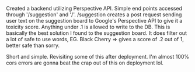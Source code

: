 Created a backend utilizing Perspective API. 
Simple end points accessed through '/suggestion' and '/'.
/suggestion creates a post request sending user text on the suggestion board to Google's Perspective API to give it a toxicity score. Anything under .1 is allowed to write to the DB.
This is basically the best solution I found to the suggestion board. It does filter out a lot of safe to use words, EG. Black Cherry => gives a score of .2 out of 1, better safe than sorry.

Short and simple. Revisiting some of this after deployment. I'm almost 100% cors errors are gonna beat the crap out of this on deployment lol.
